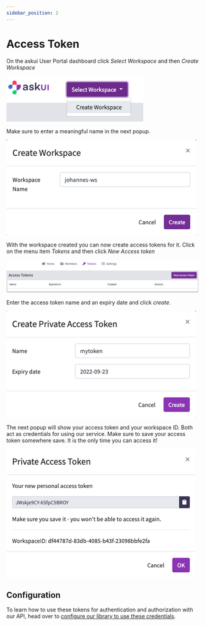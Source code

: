 ```yaml
---
sidebar_position: 2
---
```


# Access Token
On the askui User Portal dashboard click _Select Workspace_ and then _Create Workspace_

![Overlap](./create_workspace.png)

Make sure to enter a meaningful name in the next popup.

![Overlap](./enter_workspace_name.png)

With the workspace created you can now create access tokens for it. Click on the menu item _Tokens_ and then click _New Access token_

![Overlap](./create_token_start.png)

Enter the access token name and an expiry date and click _create_.

![Overlap](./token_name_expiry.png)

The next popup will show your access token and your workspace ID. Both act as credentials for using our service. Make sure to save your access token somewhere save. It is the only time you can access it!

![Overlap](./create_token_end.png)

## Configuration
To learn how to use these tokens for authentication and authorization with our API, head over to [configure our library to use these credentials](../../api/Configuration/askui-ui-control-client#credentials).